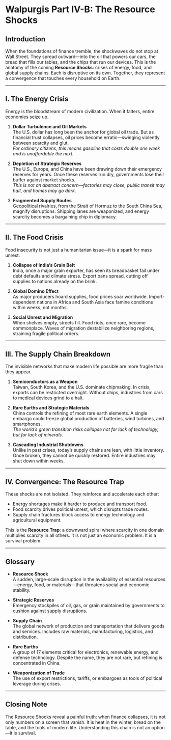 # Walpurgis Part IV-B: The Resource Shocks

## Introduction
When the foundations of finance tremble, the shockwaves do not stop at Wall Street. They spread outward—into the oil that powers our cars, the bread that fills our tables, and the chips that run our devices. This is the anatomy of the coming **Resource Shocks**: crises of energy, food, and global supply chains. Each is disruptive on its own. Together, they represent a convergence that touches every household on Earth.

---

## I. The Energy Crisis
Energy is the bloodstream of modern civilization. When it falters, entire economies seize up.

1. **Dollar Turbulence and Oil Markets**  
   The U.S. dollar has long been the anchor for global oil trade. But as financial trust collapses, oil prices become erratic—swinging violently between scarcity and glut.  
   *For ordinary citizens, this means gasoline that costs double one week and is unaffordable the next.*

2. **Depletion of Strategic Reserves**  
   The U.S., Europe, and China have been drawing down their emergency reserves for years. Once these reserves run dry, governments lose their buffer against market shocks.  
   *This is not an abstract concern—factories may close, public transit may halt, and homes may go dark.*

3. **Fragmented Supply Routes**  
   Geopolitical rivalries, from the Strait of Hormuz to the South China Sea, magnify disruptions. Shipping lanes are weaponized, and energy scarcity becomes a bargaining chip in diplomacy.

---

## II. The Food Crisis
Food insecurity is not just a humanitarian issue—it is a spark for mass unrest.

1. **Collapse of India’s Grain Belt**  
   India, once a major grain exporter, has seen its breadbasket fail under debt defaults and climate stress. Export bans spread, cutting off supplies to nations already on the brink.

2. **Global Domino Effect**  
   As major producers hoard supplies, food prices soar worldwide. Import-dependent nations in Africa and South Asia face famine conditions within weeks, not months.

3. **Social Unrest and Migration**  
   When shelves empty, streets fill. Food riots, once rare, become commonplace. Waves of migration destabilize neighboring regions, straining fragile political orders.

---

## III. The Supply Chain Breakdown
The invisible networks that make modern life possible are more fragile than they appear.

1. **Semiconductors as a Weapon**  
   Taiwan, South Korea, and the U.S. dominate chipmaking. In crisis, exports can be restricted overnight. Without chips, industries from cars to medical devices grind to a halt.

2. **Rare Earths and Strategic Materials**  
   China controls the refining of most rare earth elements. A single embargo could freeze global production of batteries, wind turbines, and smartphones.  
   *The world’s green transition risks collapse not for lack of technology, but for lack of minerals.*

3. **Cascading Industrial Shutdowns**  
   Unlike in past crises, today’s supply chains are lean, with little inventory. Once broken, they cannot be quickly restored. Entire industries may shut down within weeks.

---

## IV. Convergence: The Resource Trap
These shocks are not isolated. They reinforce and accelerate each other:

- Energy shortages make it harder to produce and transport food.  
- Food scarcity drives political unrest, which disrupts trade routes.  
- Supply chain fractures block access to energy technology and agricultural equipment.  

This is the **Resource Trap**: a downward spiral where scarcity in one domain multiplies scarcity in all others. It is not just an economic problem. It is a survival problem.

---

## Glossary

- **Resource Shock**  
  A sudden, large-scale disruption in the availability of essential resources—energy, food, or materials—that threatens social and economic stability.

- **Strategic Reserves**  
  Emergency stockpiles of oil, gas, or grain maintained by governments to cushion against supply disruptions.

- **Supply Chain**  
  The global network of production and transportation that delivers goods and services. Includes raw materials, manufacturing, logistics, and distribution.

- **Rare Earths**  
  A group of 17 elements critical for electronics, renewable energy, and defense technology. Despite the name, they are not rare, but refining is concentrated in China.

- **Weaponization of Trade**  
  The use of export restrictions, tariffs, or embargoes as tools of political leverage during crises.

---

## Closing Note
The Resource Shocks reveal a painful truth: when finance collapses, it is not only numbers on a screen that vanish. It is heat in the winter, bread on the table, and the tools of modern life. Understanding this chain is not an option—it is survival.
